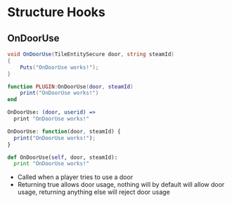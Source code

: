 # Structure Hooks

## OnDoorUse

``` csharp
void OnDoorUse(TileEntitySecure door, string steamId)
{
    Puts("OnDoorUse works!");
}
```

``` lua
function PLUGIN:OnDoorUse(door, steamId)
    print("OnDoorUse works!")
end
```

``` coffeescript
OnDoorUse: (door, userid) =>
  print "OnDoorUse works!"
```

``` javascript
OnDoorUse: function(door, steamId) {
  print("OnDoorUse works!");
}
```

``` python
def OnDoorUse(self, door, steamId):
  print "OnDoorUse works!"
```

 * Called when a player tries to use a door
 * Returning true allows door usage, nothing will by default will allow door usage, returning anything else will reject door usage

